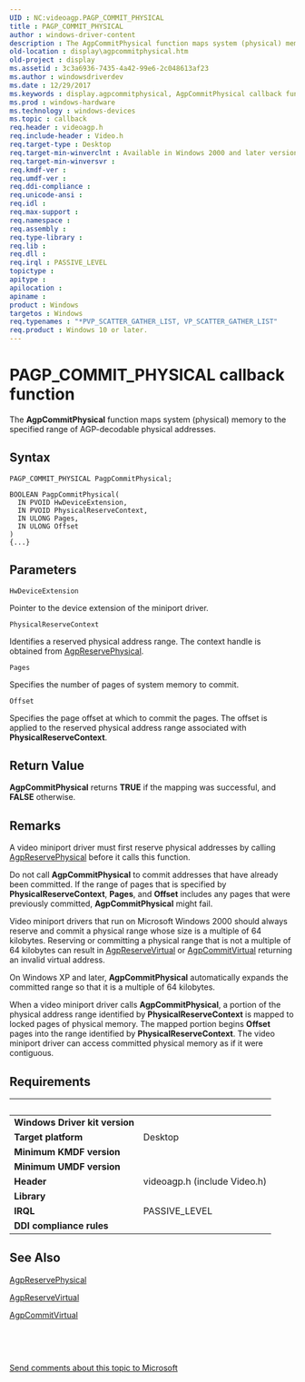 ```yaml
---
UID : NC:videoagp.PAGP_COMMIT_PHYSICAL
title : PAGP_COMMIT_PHYSICAL
author : windows-driver-content
description : The AgpCommitPhysical function maps system (physical) memory to the specified range of AGP-decodable physical addresses.
old-location : display\agpcommitphysical.htm
old-project : display
ms.assetid : 3c3a6936-7435-4a42-99e6-2c048613af23
ms.author : windowsdriverdev
ms.date : 12/29/2017
ms.keywords : display.agpcommitphysical, AgpCommitPhysical callback function [Display Devices], AgpCommitPhysical, PAGP_COMMIT_PHYSICAL, PAGP_COMMIT_PHYSICAL, videoagp/AgpCommitPhysical, VideoPort_Functions_11f78058-194b-4407-b98b-1ae7cd0028f7.xml
ms.prod : windows-hardware
ms.technology : windows-devices
ms.topic : callback
req.header : videoagp.h
req.include-header : Video.h
req.target-type : Desktop
req.target-min-winverclnt : Available in Windows 2000 and later versions of the Windows operating systems.
req.target-min-winversvr : 
req.kmdf-ver : 
req.umdf-ver : 
req.ddi-compliance : 
req.unicode-ansi : 
req.idl : 
req.max-support : 
req.namespace : 
req.assembly : 
req.type-library : 
req.lib : 
req.dll : 
req.irql : PASSIVE_LEVEL
topictype : 
apitype : 
apilocation : 
apiname : 
product : Windows
targetos : Windows
req.typenames : "*PVP_SCATTER_GATHER_LIST, VP_SCATTER_GATHER_LIST"
req.product : Windows 10 or later.
---
```



# PAGP_COMMIT_PHYSICAL callback function
The <b>AgpCommitPhysical</b> function maps system (physical) memory to the specified range of AGP-decodable physical addresses.

## Syntax

```
PAGP_COMMIT_PHYSICAL PagpCommitPhysical;

BOOLEAN PagpCommitPhysical(
  IN PVOID HwDeviceExtension,
  IN PVOID PhysicalReserveContext,
  IN ULONG Pages,
  IN ULONG Offset
)
{...}
```

## Parameters

`HwDeviceExtension`

Pointer to the device extension of the miniport driver.

`PhysicalReserveContext`

Identifies a reserved physical address range. The context handle is obtained from <a href="..\videoagp\nc-videoagp-pagp_reserve_physical.md">AgpReservePhysical</a>.

`Pages`

Specifies the number of pages of system memory to commit.

`Offset`

Specifies the page offset at which to commit the pages. The offset is applied to the reserved physical address range associated with <b>PhysicalReserveContext</b>.


## Return Value

<b>AgpCommitPhysical</b> returns <b>TRUE</b> if the mapping was successful, and <b>FALSE</b> otherwise.

## Remarks

A video miniport driver must first reserve physical addresses by calling <a href="..\videoagp\nc-videoagp-pagp_reserve_physical.md">AgpReservePhysical</a> before it calls this function.

Do not call <b>AgpCommitPhysical</b> to commit addresses that have already been committed. If the range of pages that is specified by <b>PhysicalReserveContext</b>, <b>Pages</b>, and <b>Offset</b> includes any pages that were previously committed, <b>AgpCommitPhysical</b> might fail.

Video miniport drivers that run on Microsoft Windows 2000 should always reserve and commit a physical range whose size is a multiple of 64 kilobytes. Reserving or committing a physical range that is not a multiple of 64 kilobytes can result in <a href="..\videoagp\nc-videoagp-pagp_reserve_virtual.md">AgpReserveVirtual</a> or <a href="..\videoagp\nc-videoagp-pagp_commit_virtual.md">AgpCommitVirtual</a> returning an invalid virtual address.

On Windows XP and later, <b>AgpCommitPhysical</b> automatically expands the committed range so that it is a multiple of 64 kilobytes.

When a video miniport driver calls <b>AgpCommitPhysical</b>, a portion of the physical address range identified by <b>PhysicalReserveContext</b> is mapped to locked pages of physical memory. The mapped portion begins <b>Offset</b> pages into the range identified by <b>PhysicalReserveContext</b>. The video miniport driver can access committed physical memory as if it were contiguous.

## Requirements
| &nbsp; | &nbsp; |
| ---- |:---- |
| **Windows Driver kit version** |  |
| **Target platform** | Desktop |
| **Minimum KMDF version** |  |
| **Minimum UMDF version** |  |
| **Header** | videoagp.h (include Video.h) |
| **Library** |  |
| **IRQL** | PASSIVE_LEVEL |
| **DDI compliance rules** |  |

## See Also

<a href="..\videoagp\nc-videoagp-pagp_reserve_physical.md">AgpReservePhysical</a>

<a href="..\videoagp\nc-videoagp-pagp_reserve_virtual.md">AgpReserveVirtual</a>

<a href="..\videoagp\nc-videoagp-pagp_commit_virtual.md">AgpCommitVirtual</a>

 

 

<a href="mailto:wsddocfb@microsoft.com?subject=Documentation%20feedback [display\display]:%20PAGP_COMMIT_PHYSICAL callback function%20 RELEASE:%20(12/29/2017)&amp;body=%0A%0APRIVACY STATEMENT%0A%0AWe use your feedback to improve the documentation. We don't use your email address for any other purpose, and we'll remove your email address from our system after the issue that you're reporting is fixed. While we're working to fix this issue, we might send you an email message to ask for more info. Later, we might also send you an email message to let you know that we've addressed your feedback.%0A%0AFor more info about Microsoft's privacy policy, see http://privacy.microsoft.com/en-us/default.aspx." title="Send comments about this topic to Microsoft">Send comments about this topic to Microsoft</a>